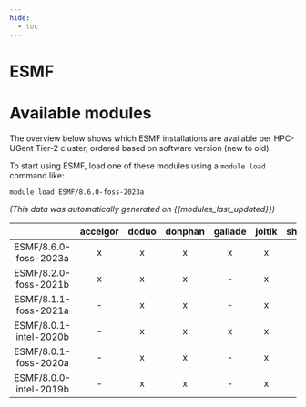 ```yaml
---
hide:
  - toc
---
```


ESMF
====

# Available modules


The overview below shows which ESMF installations are available per HPC-UGent Tier-2 cluster, ordered based on software version (new to old).

To start using ESMF, load one of these modules using a `module load` command like:

```shell
module load ESMF/8.6.0-foss-2023a
```

*(This data was automatically generated on {{modules_last_updated}})*  

| |accelgor|doduo|donphan|gallade|joltik|shinx|skitty|
| :---: | :---: | :---: | :---: | :---: | :---: | :---: | :---: |
|ESMF/8.6.0-foss-2023a|x|x|x|x|x|x|x|
|ESMF/8.2.0-foss-2021b|x|x|x|-|x|-|-|
|ESMF/8.1.1-foss-2021a|-|x|x|-|x|-|-|
|ESMF/8.0.1-intel-2020b|-|x|x|x|x|-|-|
|ESMF/8.0.1-foss-2020a|-|x|x|-|x|-|-|
|ESMF/8.0.0-intel-2019b|-|x|x|-|x|-|-|
